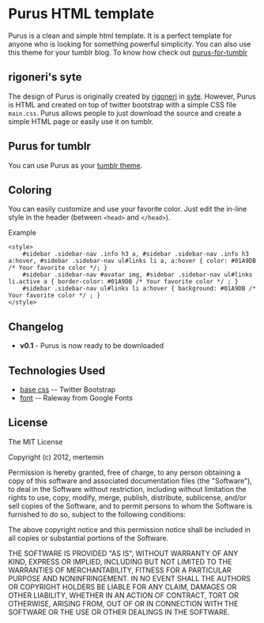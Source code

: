 # Purus HTML template
Purus is a clean and simple html template. It is a perfect template for anyone who is looking for something powerful simplicity. You can also use this theme for your tumblr blog. To know how check out [purus-for-tumblr](#purus-for-tumblr)

## rigoneri's syte
The design of Purus is originally created by [rigoneri](http://github.com/rigoneri/) in [syte](http://github.com/rigoneri/syte/). However, Purus is HTML and created on top of twitter bootstrap with a simple CSS file ```main.css```. Purus allows people to just download the source and create a simple HTML page or easily use it on tumblr.

## Purus for tumblr
You can use Purus as your [tumblr theme](http://www.tumblr.com/theme/36443).

## Coloring
You can easily customize and use your favorite color. Just edit the in-line style in the header (between ```<head>``` and ```</head>```).

Example
```
<style>
	#sidebar .sidebar-nav .info h3 a, #sidebar .sidebar-nav .info h3 a:hover, #sidebar .sidebar-nav ul#links li a, a:hover { color: #01A9DB /* Your favorite color */; }
	#sidebar .sidebar-nav #avatar img, #sidebar .sidebar-nav ul#links li.active a { border-color: #01A9DB /* Your favorite color */ ; }
	#sidebar .sidebar-nav ul#links li a:hover { background: #01A9DB /* Your favorite color */ ; }
</style>
```

## Changelog
* **v0.1** - Purus is now ready to be downloaded

## Technologies Used
* [base css](http://twitter.github.com/bootstrap/) -- Twitter Bootstrap
* [font](http://www.google.com/webfonts/specimen/Raleway) -- Raleway from Google Fonts

## License

The MIT License

Copyright (c) 2012, mertemin

Permission is hereby granted, free of charge, to any person obtaining a copy
of this software and associated documentation files (the "Software"), to deal
in the Software without restriction, including without limitation the rights
to use, copy, modify, merge, publish, distribute, sublicense, and/or sell
copies of the Software, and to permit persons to whom the Software is
furnished to do so, subject to the following conditions:

The above copyright notice and this permission notice shall be included in
all copies or substantial portions of the Software.

THE SOFTWARE IS PROVIDED "AS IS", WITHOUT WARRANTY OF ANY KIND, EXPRESS OR
IMPLIED, INCLUDING BUT NOT LIMITED TO THE WARRANTIES OF MERCHANTABILITY,
FITNESS FOR A PARTICULAR PURPOSE AND NONINFRINGEMENT. IN NO EVENT SHALL THE
AUTHORS OR COPYRIGHT HOLDERS BE LIABLE FOR ANY CLAIM, DAMAGES OR OTHER
LIABILITY, WHETHER IN AN ACTION OF CONTRACT, TORT OR OTHERWISE, ARISING FROM,
OUT OF OR IN CONNECTION WITH THE SOFTWARE OR THE USE OR OTHER DEALINGS IN
THE SOFTWARE.
